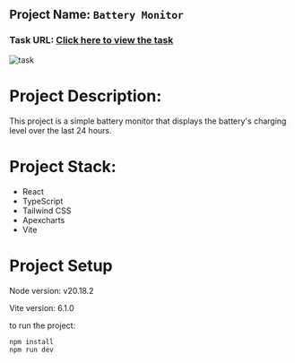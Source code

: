 ## Project Name: `Battery Monitor`

### Task URL:  [Click here to view the task](https://battery-monitor.vercel.app)


![task](https://github.com/user-attachments/assets/4286cc31-5a53-4e6d-aab1-5829d8e8710b)


# Project Description:

This project is a simple battery monitor that displays the battery's charging level over the last 24 hours.

# Project Stack:

- React
- TypeScript
- Tailwind CSS
- Apexcharts
- Vite

# Project Setup

Node version: v20.18.2

Vite version: 6.1.0

to run the project:

```bash
npm install
npm run dev
```

